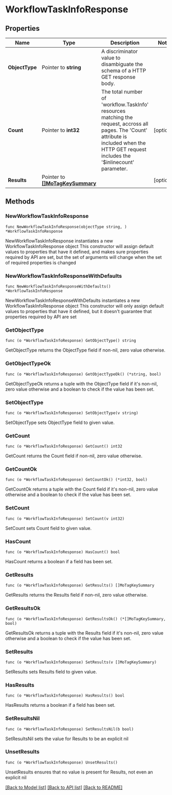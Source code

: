 # WorkflowTaskInfoResponse

## Properties

Name | Type | Description | Notes
------------ | ------------- | ------------- | -------------
**ObjectType** | Pointer to **string** | A discriminator value to disambiguate the schema of a HTTP GET response body. | 
**Count** | Pointer to **int32** | The total number of &#39;workflow.TaskInfo&#39; resources matching the request, accross all pages. The &#39;Count&#39; attribute is included when the HTTP GET request includes the &#39;$inlinecount&#39; parameter. | [optional] 
**Results** | Pointer to [**[]MoTagKeySummary**](mo.TagKeySummary.md) |  | [optional] 

## Methods

### NewWorkflowTaskInfoResponse

`func NewWorkflowTaskInfoResponse(objectType string, ) *WorkflowTaskInfoResponse`

NewWorkflowTaskInfoResponse instantiates a new WorkflowTaskInfoResponse object
This constructor will assign default values to properties that have it defined,
and makes sure properties required by API are set, but the set of arguments
will change when the set of required properties is changed

### NewWorkflowTaskInfoResponseWithDefaults

`func NewWorkflowTaskInfoResponseWithDefaults() *WorkflowTaskInfoResponse`

NewWorkflowTaskInfoResponseWithDefaults instantiates a new WorkflowTaskInfoResponse object
This constructor will only assign default values to properties that have it defined,
but it doesn't guarantee that properties required by API are set

### GetObjectType

`func (o *WorkflowTaskInfoResponse) GetObjectType() string`

GetObjectType returns the ObjectType field if non-nil, zero value otherwise.

### GetObjectTypeOk

`func (o *WorkflowTaskInfoResponse) GetObjectTypeOk() (*string, bool)`

GetObjectTypeOk returns a tuple with the ObjectType field if it's non-nil, zero value otherwise
and a boolean to check if the value has been set.

### SetObjectType

`func (o *WorkflowTaskInfoResponse) SetObjectType(v string)`

SetObjectType sets ObjectType field to given value.


### GetCount

`func (o *WorkflowTaskInfoResponse) GetCount() int32`

GetCount returns the Count field if non-nil, zero value otherwise.

### GetCountOk

`func (o *WorkflowTaskInfoResponse) GetCountOk() (*int32, bool)`

GetCountOk returns a tuple with the Count field if it's non-nil, zero value otherwise
and a boolean to check if the value has been set.

### SetCount

`func (o *WorkflowTaskInfoResponse) SetCount(v int32)`

SetCount sets Count field to given value.

### HasCount

`func (o *WorkflowTaskInfoResponse) HasCount() bool`

HasCount returns a boolean if a field has been set.

### GetResults

`func (o *WorkflowTaskInfoResponse) GetResults() []MoTagKeySummary`

GetResults returns the Results field if non-nil, zero value otherwise.

### GetResultsOk

`func (o *WorkflowTaskInfoResponse) GetResultsOk() (*[]MoTagKeySummary, bool)`

GetResultsOk returns a tuple with the Results field if it's non-nil, zero value otherwise
and a boolean to check if the value has been set.

### SetResults

`func (o *WorkflowTaskInfoResponse) SetResults(v []MoTagKeySummary)`

SetResults sets Results field to given value.

### HasResults

`func (o *WorkflowTaskInfoResponse) HasResults() bool`

HasResults returns a boolean if a field has been set.

### SetResultsNil

`func (o *WorkflowTaskInfoResponse) SetResultsNil(b bool)`

 SetResultsNil sets the value for Results to be an explicit nil

### UnsetResults
`func (o *WorkflowTaskInfoResponse) UnsetResults()`

UnsetResults ensures that no value is present for Results, not even an explicit nil

[[Back to Model list]](../README.md#documentation-for-models) [[Back to API list]](../README.md#documentation-for-api-endpoints) [[Back to README]](../README.md)


